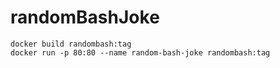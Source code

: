 # randomBashJoke

```shell
docker build randombash:tag
docker run -p 80:80 --name random-bash-joke randombash:tag
```